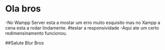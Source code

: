 # Ola bros
-No Wampp Server esta a mostar um erro muito esquisito
mas no Xampp a cena esta a rodar lindamente.
#testar a responsividade
-Aqui ate um certo redimensinamento funcionou.

##Salute Blur Bros
